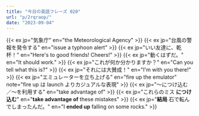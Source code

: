 ```yaml
---
title: "今日の英語フレーズ 020"
url: "p/2rqraop/"
date: "2023-09-04"
---
```


{{< ex jp="気象庁" en="the Meteorological Agency" >}}
{{< ex jp="台風の警報を発令する" en="issue a typhoon alert" >}}
{{< ex jp="いい友達に、乾杯！" en="Here's to good friends! Cheers!" >}}
{{< ex jp="動くはずだ。" en="It should work." >}}
{{< ex jp="これが何か分かりますか？" en="Can you tell what this is?" >}}
{{< ex jp="それには大賛成！" en="I'm with you there!" >}}
{{< ex jp="エミュレーターを立ち上げる" en="fire up the emulator" note="fire up は launch よりカジュアルな表現" >}}
{{< ex jp="〜につけ込む／〜を利用する" en="take advantage of" >}}
{{< ex jp="これらのミス __につけ込む__" en="__take advantage of__ these mistakes" >}}
{{< ex jp="__結局__ 石で転んでしまったんだ。" en="I __ended up__ falling on some rocks." >}}

